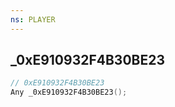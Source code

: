```yaml
---
ns: PLAYER
---
```

## _0xE910932F4B30BE23

```c
// 0xE910932F4B30BE23
Any _0xE910932F4B30BE23();
```

